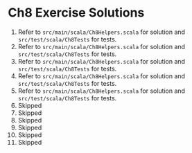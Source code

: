 # Ch8 Exercise Solutions
1. Refer to `src/main/scala/Ch8Helpers.scala` for solution and `src/test/scala/Ch8Tests` for tests.
2. Refer to `src/main/scala/Ch8Helpers.scala` for solution and `src/test/scala/Ch8Tests` for tests.
3. Refer to `src/main/scala/Ch8Helpers.scala` for solution and `src/test/scala/Ch8Tests` for tests.
4. Refer to `src/main/scala/Ch8Helpers.scala` for solution and `src/test/scala/Ch8Tests` for tests.
5. Refer to `src/main/scala/Ch8Helpers.scala` for solution and `src/test/scala/Ch8Tests` for tests.
6. Skipped
7. Skipped
8. Skipped
9. Skipped
10. Skipped
11. Skipped

